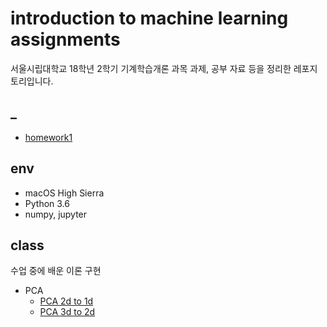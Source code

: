 # introduction to machine learning assignments

서울시립대학교 18학년 2학기 기계학습개론 과목 과제, 공부 자료 등을 정리한 레포지토리입니다.

## _

* [homework1](./homework1/homework1.ipynb)

## env

* macOS High Sierra
* Python 3.6
* numpy, jupyter

## class

수업 중에 배운 이론 구현

* PCA
  * [PCA 2d to 1d](./class/PCA-2d-to-1d.ipynb)
  * [PCA 3d to 2d](./class/PCA-3d-to-2d.ipynb)
